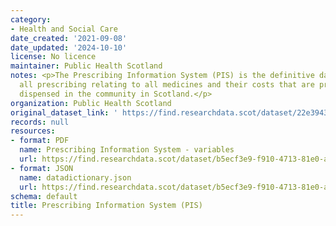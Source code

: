```yaml
---
category:
- Health and Social Care
date_created: '2021-09-08'
date_updated: '2024-10-10'
license: No licence
maintainer: Public Health Scotland
notes: <p>The Prescribing Information System (PIS) is the definitive data source for
  all prescribing relating to all medicines and their costs that are prescribed and
  dispensed in the community in Scotland.</p>
organization: Public Health Scotland
original_dataset_link: ' https://find.researchdata.scot/dataset/22e3943e-edb5-44a1-9e4e-22b0f7a31767'
records: null
resources:
- format: PDF
  name: Prescribing Information System - variables
  url: https://find.researchdata.scot/dataset/b5ecf3e9-f910-4713-81e0-acd3ca6c1cd9/resource/8df43ab1-650f-4c7e-90e0-22df6a47d488/download/prescribing-information-system-pis-variables.pdf
- format: JSON
  name: datadictionary.json
  url: https://find.researchdata.scot/dataset/b5ecf3e9-f910-4713-81e0-acd3ca6c1cd9/resource/22e3943e-edb5-44a1-9e4e-22b0f7a31767/download/datadictionary.json
schema: default
title: Prescribing Information System (PIS)
---
```

